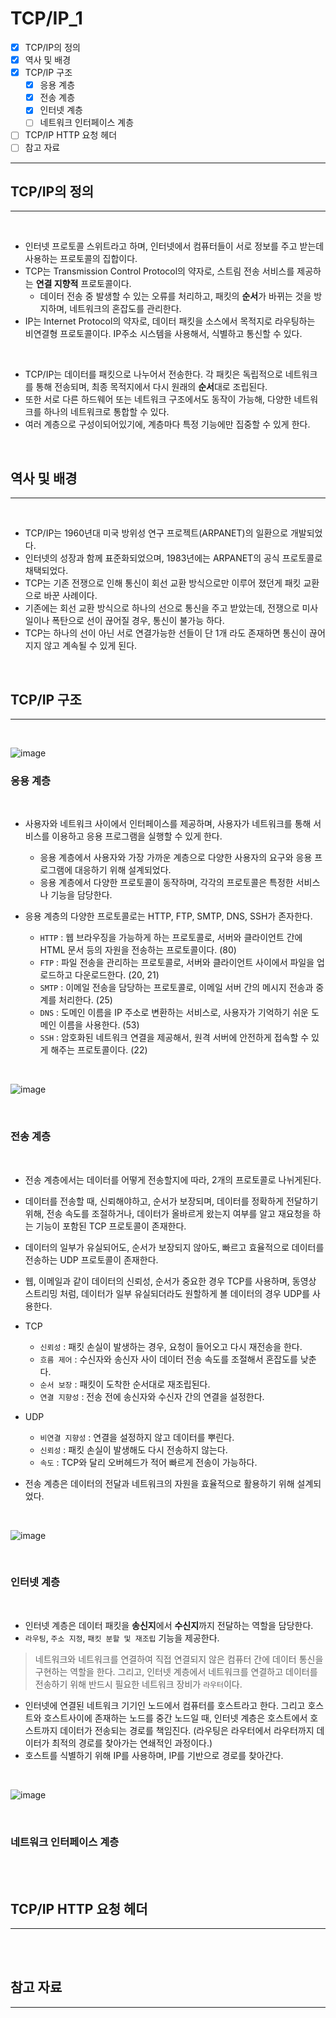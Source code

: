 # TCP/IP_1

- [x] TCP/IP의 정의
- [x] 역사 및 배경
- [x] TCP/IP 구조
  - [x] 응용 계층
  - [x] 전송 계층
  - [x] 인터넷 계층
  - [ ] 네트워크 인터페이스 계층
- [ ] TCP/IP HTTP 요청 헤더
- [ ] 참고 자료

---

## TCP/IP의 정의

---

<br/>

- 인터넷 프로토콜 스위트라고 하며, 인터넷에서 컴퓨터들이 서로 정보를 주고 받는데 사용하는 프로토콜의 집합이다.
- TCP는 Transmission Control Protocol의 약자로, 스트림 전송 서비스를 제공하는 **연결 지향적** 프로토콜이다.
  - 데이터 전송 중 발생할 수 있는 오류를 처리하고, 패킷의 **순서**가 바뀌는 것을 방지하며, 네트워크의 혼잡도를 관리한다.
- IP는 Internet Protocol의 약자로, 데이터 패킷을 소스에서 목적지로 라우팅하는 비연결형 프로토콜이다. IP주소 시스템을 사용해서, 식별하고 통신할 수 있다.

<br/>

- TCP/IP는 데이터를 패킷으로 나누어서 전송한다. 각 패킷은 독립적으로 네트워크를 통해 전송되며, 최종 목적지에서 다시 원래의 **순서**대로 조립된다.
- 또한 서로 다른 하드웨어 또는 네트워크 구조에서도 동작이 가능해, 다양한 네트워크를 하나의 네트워크로 통합할 수 있다.
- 여러 계층으로 구성이되어있기에, 계층마다 특정 기능에만 집중할 수 있게 한다.

<br/>

## 역사 및 배경

---

<br/>

- TCP/IP는 1960년대 미국 방위성 연구 프로젝트(ARPANET)의 일환으로 개발되었다.
- 인터넷의 성장과 함께 표준화되었으며, 1983년에는 ARPANET의 공식 프로토콜로 채택되었다.
- TCP는 기존 전쟁으로 인해 통신이 회선 교환 방식으로만 이루어 졌던게 패킷 교환으로 바꾼 사례이다.
- 기존에는 회선 교환 방식으로 하나의 선으로 통신을 주고 받았는데, 전쟁으로 미사일이나 폭탄으로 선이 끊어질 경우, 통신이 불가능 하다.
- TCP는 하나의 선이 아닌 서로 연결가능한 선들이 단 1개 라도 존재하면 통신이 끊어지지 않고 계속될 수 있게 된다.

<br/>

## TCP/IP 구조


---

<br/>

![image](https://user-images.githubusercontent.com/56383948/257676190-28a3d12b-e160-45b3-add3-82d1623162ee.png)


### 응용 계층

<br/>

- 사용자와 네트워크 사이에서 인터페이스를 제공하며, 사용자가 네트워크를 통해 서비스를 이용하고 응용 프로그램을 실행할 수 있게 한다.
  - 응용 계층에서 사용자와 가장 가까운 계층으로 다양한 사용자의 요구와 응용 프로그램에 대응하기 위해 설계되었다.
  - 응용 계층에서 다양한 프로토콜이 동작하며, 각각의 프로토콜은 특정한 서비스나 기능을 담당한다.

- 응용 계층의 다양한 프로토콜로는 HTTP, FTP, SMTP, DNS, SSH가 존자한다.
  - `HTTP` : 웹 브라우징을 가능하게 하는 프로토콜로, 서버와 클라이언트 간에 HTML 문서 등의 자원을 전송하는 프로토콜이다. (80)
  - `FTP` : 파일 전송을 관리하는 프로토콜로, 서버와 클라이언트 사이에서 파일을 업로드하고 다운로드한다. (20, 21)
  - `SMTP` : 이메일 전송을 담당하는 프로토콜로, 이메일 서버 간의 메시지 전송과 중계를 처리한다. (25)
  - `DNS` : 도메인 이름을 IP 주소로 변환하는 서비스로, 사용자가 기억하기 쉬운 도메인 이름을 사용한다. (53)
  - `SSH` : 암호화된 네트워크 연결을 제공해서, 원격 서버에 안전하게 접속할 수 있게 해주는 프로토콜이다. (22)

<br/>

![image](https://user-images.githubusercontent.com/56383948/261039093-d6500aee-ea5f-4270-a1fd-d3a9e65cd170.png)


<br/>

### 전송 계층

<br/>

- 전송 계층에서는 데이터를 어떻게 전송할지에 따라, 2개의 프로토콜로 나뉘게된다.
- 데이터를 전송할 때, 신뢰해야하고, 순서가 보장되며, 데이터를 정확하게 전달하기 위해, 전송 속도를 조절하거나, 데이터가 올바르게 왔는지 여부를 알고 재요청을 하는 기능이 포함된 TCP 프로토콜이 존재한다.
- 데이터의 일부가 유실되어도, 순서가 보장되지 않아도, 빠르고 효율적으로 데이터를 전송하는 UDP 프로토콜이 존재한다.
- 웹, 이메일과 같이 데이터의 신뢰성, 순서가 중요한 경우 TCP를 사용하며, 동영상 스트리밍 처럼, 데이터가 일부 유실되더라도 원할하게 볼 데이터의 경우 UDP를 사용한다.

- TCP
  - `신뢰성` : 패킷 손실이 발생하는 경우, 요청이 들어오고 다시 재전송을 한다.
  - `흐름 제어` : 수신자와 송신자 사이 데이터 전송 속도를 조절해서 혼잡도를 낮춘다.
  - `순서 보장` : 패킷이 도착한 순서대로 재조립된다.
  - `연결 지향성` : 전송 전에 송신자와 수신자 간의 연결을 설정한다.
- UDP
  - `비연결 지향성` : 연결을 설정하지 않고 데이터를 뿌린다.
  - `신뢰성` : 패킷 손실이 발생해도 다시 전송하지 않는다.
  - `속도` : TCP와 달리 오버헤드가 적어 빠르게 전송이 가능하다.

- 전송 계층은 데이터의 전달과 네트워크의 자원을 효율적으로 활용하기 위해 설계되었다.

<br/>

![image](https://user-images.githubusercontent.com/56383948/261040787-9bac46f0-68cd-4c84-8ea6-6117425cd721.png)


<br/>

### 인터넷 계층

<br/>

- 인터넷 계층은 데이터 패킷을 **송신지**에서 **수신지**까지 전달하는 역할을 담당한다.
- `라우팅`, `주소 지정`, `패킷 분할 및 재조립` 기능을 제공한다. 

> 네트워크와 네트워크를 연결하여 직접 연결되지 않은 컴퓨터 간에 데이터 통신을 구현하는 역할을 한다. 그리고, 인터넷 계층에서 네트워크를 연결하고 데이터를 전송하기 위해 반드시 필요한 네트워크 장비가 `라우터`이다.

- 인터넷에 연결된 네트워크 기기인 노드에서 컴퓨터를 호스트라고 한다. 그리고 호스트와 호스트사이에 존재하는 노드를 중간 노드일 때, 인터넷 계층은 호스트에서 호스트까지 데이터가 전송되는 경로를 책임진다. (라우팅은 라우터에서 라우터까지 데이터가 최적의 경로를 찾아가는 연쇄적인 과정이다.)
- 호스트를 식별하기 위해 IP를 사용하며, IP를 기반으로 경로를 찾아간다.


<br/>

![image](https://user-images.githubusercontent.com/56383948/261044054-de0cab9f-bddb-4c72-b4be-e6fd47266431.png)


<br/>

### 네트워크 인터페이스 계층

<br/>

<br/>

## TCP/IP HTTP 요청 헤더

---

<br/>

<br/>

## 참고 자료

---

<br/>


<br/>